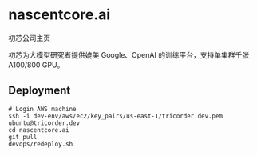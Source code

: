 # nascentcore.ai

初芯公司主页

初芯为大模型研究者提供媲美 Google、OpenAI 的训练平台，支持单集群千张 A100/800 GPU。

## Deployment

```
# Login AWS machine
ssh -i dev-env/aws/ec2/key_pairs/us-east-1/tricorder.dev.pem ubuntu@tricorder.dev
cd nascentcore.ai
git pull
devops/redeploy.sh
```
